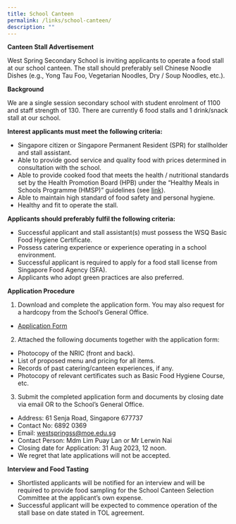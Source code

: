 ```yaml
---
title: School Canteen
permalink: /links/school-canteen/
description: ""
---
```

**Canteen Stall Advertisement**

West Spring Secondary School is inviting applicants to operate a food stall at our school canteen. The stall should preferably sell Chinese Noodle Dishes (e.g., Yong Tau Foo, Vegetarian Noodles, Dry / Soup Noodles, etc.).

**Background**

We are a single session secondary school with student enrolment of  1100 and staff strength of 130. There are currently 6 food stalls and 1 drink/snack stall at our school.


**Interest applicants must meet the following criteria:**
* Singapore citizen or Singapore Permanent Resident (SPR) for stallholder and stall assistant.
* Able to provide good service and quality food with prices determined in consultation with the school.
* Able to provide cooked food that meets the health / nutritional standards set by the Health Promotion Board (HPB) under the “Healthy Meals in Schools Programme (HMSP)” guidelines (see [link](https://www.hpb.gov.sg/schools/school-programmes/healthy-meals-in-schools-programme)).
* Able to maintain high standard of food safety and personal hygiene.
* Healthy and fit to operate the stall.

**Applicants should preferably fulfil the following criteria:**

* Successful applicant and stall assistant(s) must possess the WSQ Basic Food Hygiene Certificate.
* Possess catering experience or experience operating in a school environment.
* Successful applicant is required to apply for a food stall license from Singapore Food Agency (SFA).
* Applicants who adopt green practices are also preferred.

**Application Procedure**
1. Download and complete the application form. You may also request for a hardcopy from the School’s General Office.
*  [Application Form](/files/application%20form.pdf)
2. Attached the following documents together with the application form:
*  Photocopy of the NRIC (front and back).
*  List of proposed menu and pricing for all items.
*  Records of past catering/canteen experiences, if any.
*  Photocopy of relevant certificates such as Basic Food Hygiene Course, etc.

3. Submit the completed application form and documents by closing date via email OR to the School’s General Office.
* Address: 61 Senja Road, Singapore 677737
* Contact No: 6892 0369
* Email: westspringss@moe.edu.sg
* Contact Person: Mdm Lim Puay Lan or Mr Lerwin Nai
* Closing date for Application: 31 Aug 2023, 12 noon.
* We regret that late applications will not be accepted.

**Interview and Food Tasting**
* Shortlisted applicants will be notified for an interview and will be required to provide food sampling for the School Canteen Selection Committee at the applicant’s own expense.
* Successful applicant will be expected to commence operation of the stall base on date stated in TOL agreement.